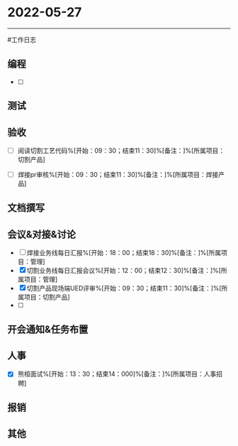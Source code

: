 # 2022-05-27 

---

#工作日志

## 编程
- [ ] 


## 测试



## 验收 
- [ ] 阅读切割工艺代码%[开始：09：30；结束11：30]%[备注：]%[所属项目：切割产品]
- [ ] 焊接pr审核%[开始：09：30；结束11：30]%[备注：]%[所属项目：焊接产品]


## 文档撰写 



## 会议&对接&讨论

- [ ] 焊接业务线每日汇报%[开始：18：00；结束18：30]%[备注：]%[所属项目：管理]
- [x] 切割业务线每日汇报会议%[开始：12：00；结束12：30]%[备注：]%[所属项目：管理]
- [x] 切割产品现场端UED评审%[开始：09：30；结束11：30]%[备注：]%[所属项目：切割产品]
- [ ] 

## 开会通知&任务布置



## 人事
- [x] 熊桓面试%[开始：13：30；结束14：000]%[备注：]%[所属项目：人事招聘]


## 报销



## 其他



